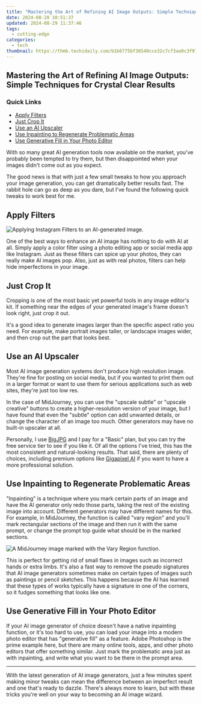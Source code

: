 ```yaml
---
title: "Mastering the Art of Refining AI Image Outputs: Simple Techniques for Crystal Clear Results"
date: 2024-08-28 10:51:37
updated: 2024-08-29 11:37:46
tags:
  - cutting-edge
categories:
  - tech
thumbnail: https://thmb.techidaily.com/b1b6775bf38540cce32c7cf3ae0c3f9781deea4b62c3dc654004acc69b97d819.jpg
---
```


## Mastering the Art of Refining AI Image Outputs: Simple Techniques for Crystal Clear Results

### Quick Links

* [Apply Filters](https://video-capture.techidaily.com/in-2024-in-depth-look-top-6-screen-recording-software-reviewed/)
* [Just Crop It](https://on-screen-recording.techidaily.com/in-2024-5-ways-to-record-gameplay-and-webcam/)
* [Use an AI Upscaler](https://eaxpv-info.techidaily.com/new-in-2024-from-novice-to-pro-youtube-gamers-broadcasting-journey/)
* [Use Inpainting to Regenerate Problematic Areas](https://screen-mirror.techidaily.com/process-of-screen-sharing-vivo-y56-5g-to-pc-detailed-steps-drfone-by-drfone-android/)
* [Use Generative Fill in Your Photo Editor](https://win-answers.techidaily.com/boost-your-gameplay-solving-fps-drops-in-titanfall-2-quickly-and-easily/)

 With so many great AI generation tools now available on the market, you've probably been tempted to try them, but then disappointed when your images didn't come out as you expect. 

 The good news is that with just a few small tweaks to how you approach your image generation, you can get dramatically better results fast. The rabbit hole can go as deep as you dare, but I've found the following quick tweaks to work best for me.

##  Apply Filters

![Applying Instagram Filters to an AI-generated image.](https://static1.howtogeekimages.com/wordpress/wp-content/uploads/2024/03/screenshot-2024-03-26-at-20-46-04.png) 

 One of the best ways to enhance an AI image has nothing to do with AI at all. Simply apply a color filter using a photo editing app or social media app like Instagram. Just as these filters can spice up your photos, they can really make AI images pop. Also, just as with real photos, filters can help hide imperfections in your image.

##  Just Crop It

 Cropping is one of the most basic yet powerful tools in any image editor's kit. If something near the edges of your generated image's frame doesn't look right, just crop it out.

 It's a good idea to generate images larger than the specific aspect ratio you need. For example, make portrait images taller, or landscape images wider, and then crop out the part that looks best.

##  Use an AI Upscaler

 Most AI image generation systems don't produce high resolution image. They're fine for posting on social media, but if you wanted to print them out in a larger format or want to use them for serious applications such as web sites, they're just too low res.

 In the case of MidJourney, you can use the "upscale subtle" or "upscale creative" buttons to create a higher-resolution version of your image, but I have found that even the "subtle" option can add unwanted details, or change the character of an image too much. Other generators may have no built-in upscaler at all.

 Personally, I use [BigJPG](https://bigjpg.com/) and I pay for a "Basic" plan, but you can try the free service tier to see if you like it. Of all the options I've tried, this has the most consistent and natural-looking results. That said, there are plenty of choices, including premium options like [Gigapixel AI](https://www.topazlabs.com/gigapixel) if you want to have a more professional solution. 

##  Use Inpainting to Regenerate Problematic Areas

 "Inpainting" is a technique where you mark certain parts of an image and have the AI generator only redo those parts, taking the rest of the existing image into account. Different generators may have different names for this. For example, in MidJourney, the function is called "vary region" and you'll mark rectangular sections of the image and then run it with the same prompt, or change the prompt top guide what should be in the marked sections.

![A MidJourney image marked with the  Vary Region function.](https://static1.howtogeekimages.com/wordpress/wp-content/uploads/2024/03/midjourney-vary-region.png) 

 This is perfect for getting rid of small flaws in images such as incorrect hands or extra limbs. It's also a fast way to remove the pseudo signatures that AI image generators sometimes make on certain types of images such as paintings or pencil sketches. This happens because the AI has learned that these types of works typically have a signature in one of the corners, so it fudges something that looks like one.

##  Use Generative Fill in Your Photo Editor

 If your AI image generator of choice doesn't have a native inpainting function, or it's too hard to use, you can load your image into a modern photo editor that has "generative fill" as a feature. Adobe Photoshop is the prime example here, but there are many online tools, apps, and other photo editors that offer something similar. Just mark the problematic area just as with inpainting, and write what you want to be there in the prompt area.

---

 With the latest generation of AI image generators, just a few minutes spent making minor tweaks can mean the difference between an imperfect result and one that's ready to dazzle. There's always more to learn, but with these tricks you're well on your way to becoming an AI image wizard.

<ins class="adsbygoogle"
     style="display:block"
     data-ad-format="autorelaxed"
     data-ad-client="ca-pub-7571918770474297"
     data-ad-slot="1223367746"></ins>



<ins class="adsbygoogle"
     style="display:block"
     data-ad-client="ca-pub-7571918770474297"
     data-ad-slot="8358498916"
     data-ad-format="auto"
     data-full-width-responsive="true"></ins>
